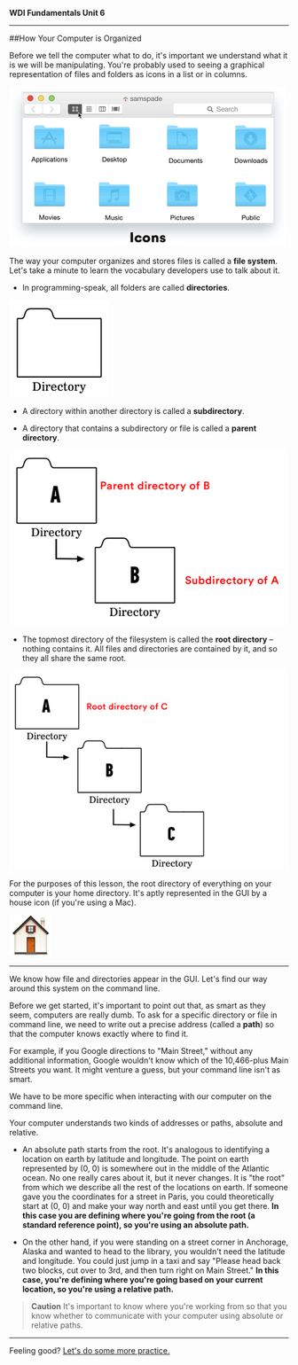 **WDI Fundamentals Unit 6**

---

##How Your Computer is Organized


Before we tell the computer what to do, it's important we understand what it is we will be manipulating. You're probably used to seeing a graphical representation of files and folders as icons in a list or in columns.

![Folders in the GUI](../assets/chapter1/FileSystem.gif)

The way your computer organizes and stores files is called a **file system**. Let's take a minute to learn the vocabulary developers use to talk about it.

* In programming-speak, all folders are called **directories**.

![Directories](../assets/chapter1/directory.png)

* A directory within another directory is called a **subdirectory**.

* A directory that contains a subdirectory or file is called a **parent directory**.

![Subdirectory and Parent Directory](../assets/chapter1/subdirectories.png)

* The topmost directory of the filesystem is called the **root directory** – nothing contains it. All files and directories are contained by it, and so they all share the same root.

![Root Directory](../assets/chapter1/root_directory.png)

For the purposes of this lesson, the root directory of everything on your computer is your home directory. It's aptly represented in the GUI by a house icon (if you're using a Mac).

![Home Directory](../assets/chapter1/home.png)

---

We know how file and directories appear in the GUI. Let's find our way around this system on the command line.

Before we get started, it's important to point out that, as smart as they seem, computers are really dumb. To ask for a specific directory or file in command line, we need to write out a precise address (called a **path**) so that the computer knows exactly where to find it.

For example, if you Google directions to "Main Street," without any additional information, Google wouldn't know which of the 10,466-plus Main Streets you want. It might venture a guess, but your command line isn't as smart.

We have to be more specific when interacting with our computer on the command line.

Your computer understands two kinds of addresses or paths, absolute and relative.

* An absolute path starts from the root. It's analogous to identifying a location on earth by latitude and longitude. The point on earth represented by (0, 0) is somewhere out in the middle of the Atlantic ocean. No one really cares about it, but it never changes. It is "the root" from which we describe all the rest of the locations on earth. If someone gave you the coordinates for a street in Paris, you could theoretically start at (0, 0) and make your way north and east until you get there. **In this case you are defining where you're going from the root (a standard reference point), so you're using an absolute path.**

* On the other hand, if you were standing on a street corner in Anchorage, Alaska and wanted to head to the library, you wouldn't need the latitude and longitude. You could just jump in a taxi and say "Please head back two blocks, cut over to 3rd, and then turn right on Main Street." **In this case, you're defining where you're going based on your current location, so you're using a relative path.**

>**Caution** It's important to know where you're working from so that you know whether to communicate with your computer using absolute or relative paths.

---

Feeling good? [Let's do some more practice.](04_exercise.md)
